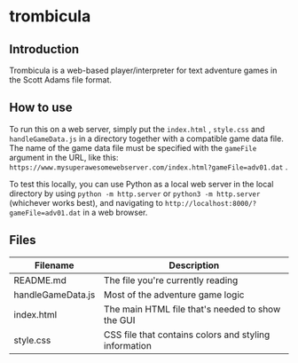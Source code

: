 # trombicula

## Introduction

Trombicula is a web-based player/interpreter for text adventure games in the Scott Adams file format.

## How to use

To run this on a web server, simply put the `index.html` , `style.css` and `handleGameData.js` in a directory together with a compatible game data file. The name of the game data file must be specified with the `gameFile` argument in the URL, like this: `https://www.mysuperawesomewebserver.com/index.html?gameFile=adv01.dat` .

To test this locally, you can use Python as a local web server in the local directory by using `python -m http.server` or `python3 -m http.server` (whichever works best), and navigating to `http://localhost:8000/?gameFile=adv01.dat` in a web browser.

## Files

| Filename | Description |
| -------- | ----------- |
| README.md | The file you're currently reading |
| handleGameData.js | Most of the adventure game logic |
| index.html | The main HTML file that's needed to show the GUI |
| style.css  | CSS file that contains colors and styling information |
